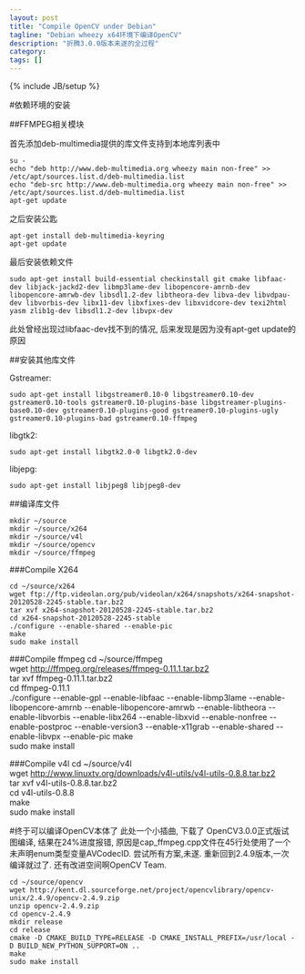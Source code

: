 ```yaml
---
layout: post
title: "Compile OpenCV under Debian"
tagline: "Debian wheezy x64环境下编译OpenCV"
description: "折腾3.0.0版本未遂的全过程"
category: 
tags: []
---
```

{% include JB/setup %}

#依赖环境的安装

##FFMPEG相关模块

首先添加deb-multimedia提供的库文件支持到本地库列表中

    su -
    echo "deb http://www.deb-multimedia.org wheezy main non-free" >> /etc/apt/sources.list.d/deb-multimedia.list
    echo "deb-src http://www.deb-multimedia.org wheezy main non-free" >> /etc/apt/sources.list.d/deb-multimedia.list
    apt-get update
    
之后安装公匙

    apt-get install deb-multimedia-keyring
    apt-get update

最后安装依赖文件

    sudo apt-get install build-essential checkinstall git cmake libfaac-dev libjack-jackd2-dev libmp3lame-dev libopencore-amrnb-dev libopencore-amrwb-dev libsdl1.2-dev libtheora-dev libva-dev libvdpau-dev libvorbis-dev libx11-dev libxfixes-dev libxvidcore-dev texi2html yasm zlib1g-dev libsdl1.2-dev libvpx-dev

此处曾经出现过libfaac-dev找不到的情况, 后来发现是因为没有apt-get update的原因


##安装其他库文件

Gstreamer:

    sudo apt-get install libgstreamer0.10-0 libgstreamer0.10-dev gstreamer0.10-tools gstreamer0.10-plugins-base libgstreamer-plugins-base0.10-dev gstreamer0.10-plugins-good gstreamer0.10-plugins-ugly gstreamer0.10-plugins-bad gstreamer0.10-ffmpeg

libgtk2:

    sudo apt-get install libgtk2.0-0 libgtk2.0-dev  

libjepg:

    sudo apt-get install libjpeg8 libjpeg8-dev 

##编译库文件

    mkdir ~/source  
    mkdir ~/source/x264  
    mkdir ~/source/v4l  
    mkdir ~/source/opencv  
    mkdir ~/source/ffmpeg  

###Compile X264

    cd ~/source/x264  
    wget ftp://ftp.videolan.org/pub/videolan/x264/snapshots/x264-snapshot-20120528-2245-stable.tar.bz2  
    tar xvf x264-snapshot-20120528-2245-stable.tar.bz2  
    cd x264-snapshot-20120528-2245-stable  
    ./configure --enable-shared --enable-pic
    make  
    sudo make install  

###Compile ffmpeg
    cd ~/source/ffmpeg  
    wget http://ffmpeg.org/releases/ffmpeg-0.11.1.tar.bz2  
    tar xvf ffmpeg-0.11.1.tar.bz2  
    cd ffmpeg-0.11.1  
    ./configure --enable-gpl --enable-libfaac --enable-libmp3lame --enable-libopencore-amrnb --enable-libopencore-amrwb --enable-libtheora --enable-libvorbis --enable-libx264 --enable-libxvid --enable-nonfree --enable-postproc --enable-version3 --enable-x11grab --enable-shared --enable-libvpx --enable-pic
    make  
    sudo make install  

###Compile v4l
    cd ~/source/v4l  
    wget http://www.linuxtv.org/downloads/v4l-utils/v4l-utils-0.8.8.tar.bz2  
    tar xvf v4l-utils-0.8.8.tar.bz2  
    cd v4l-utils-0.8.8  
    make  
    sudo make install  

#终于可以编译OpenCV本体了
此处一个小插曲, 下载了 OpenCV3.0.0正式版试图编译, 结果在24%进度报错, 原因是cap_ffmpeg.cpp文件在45行处使用了一个未声明enum类型变量AVCodecID. 尝试所有方案,未遂. 重新回到2.4.9版本,一次编译就过了.
还有改进空间啊OpenCV Team.

    cd ~/source/opencv
    wget http://kent.dl.sourceforge.net/project/opencvlibrary/opencv-unix/2.4.9/opencv-2.4.9.zip  
    unzip opencv-2.4.9.zip  
    cd opencv-2.4.9  
    mkdir release  
    cd release  
    cmake -D CMAKE_BUILD_TYPE=RELEASE -D CMAKE_INSTALL_PREFIX=/usr/local -D BUILD_NEW_PYTHON_SUPPORT=ON ..
    make
    sudo make install
